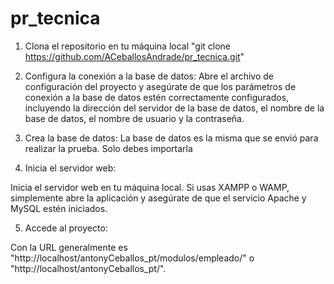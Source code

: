 # pr_tecnica

1. Clona el repositorio en tu máquina local
"git clone https://github.com/ACeballosAndrade/pr_tecnica.git"
      
2. Configura la conexión a la base de datos:
Abre el archivo de configuración del proyecto y asegúrate de que los parámetros de conexión a la base de datos estén correctamente configurados, incluyendo la      dirección del servidor de la base de datos, el nombre de la base de datos, el nombre de usuario y la contraseña.

3. Crea la base de datos:
La base de datos es la misma que se envió para realizar la prueba. Solo debes importarla

4. Inicia el servidor web:

Inicia el servidor web en tu máquina local. Si usas XAMPP o WAMP, simplemente abre la aplicación y asegúrate de que el servicio Apache y MySQL estén iniciados.

5. Accede al proyecto:

Con la URL generalmente es "http://localhost/antonyCeballos_pt/modulos/empleado/" o "http://localhost/antonyCeballos_pt/".

